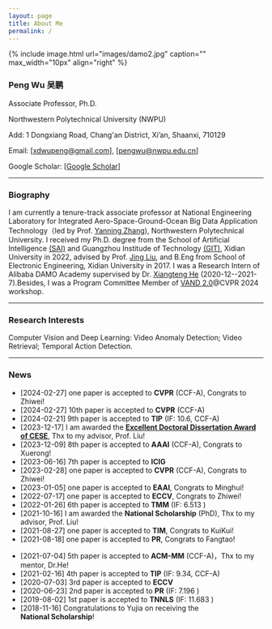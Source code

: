 ```yaml
---
layout: page
title: About Me
permalink: /
---
```


{% include image.html url="images/damo2.jpg" caption="" max_width="10px" align="right" %}

### Peng Wu 吴鹏

Associate Professor, Ph.D.

Northwestern Polytechnical University (NWPU)

Add: 1 Dongxiang Road, Chang'an District, Xi’an, Shaanxi, 710129

Email: [[xdwupeng@gmail.com](xdwupeng@gmail.com)], [[pengwu@nwpu.edu.cn](pengwu@nwpu.edu.cn)]

Google Scholar: [[Google Scholar](https://scholar.google.com.hk/citations?user=QkNqUH4AAAAJ&hl=zh-CN)]

---

### Biography

<span style="float:justify">I am currently a tenure-track associate professor at National Engineering Laboratory for Integrated Aero-Space-Ground-Ocean Big Data Application Technology（led by Prof. [Yanning Zhang](https://teacher.nwpu.edu.cn/ynzhang.html)), Northwestern Polytechnical University. I received my Ph.D. degree from the School of Artificial Intelligence [(SAI)](http://sai.xidian.edu.cn/) and Guangzhou Institude of Technology [(GIT)](https://gzyjy.xidian.edu.cn/index.htm), Xidian University in 2022, advised by Prof. [Jing Liu](http://web.xidian.edu.cn/liujing/), and B.Eng from School of Electronic Engineering, Xidian University in 2017. I was a Research Intern of Alibaba DAMO Academy supervised by Dr. [Xiangteng He](https://hexiangteng.github.io/) (2020-12--2021-7).Besides, I was a Program Committee Member of [VAND 2.0](https://sites.google.com/view/vand-2-0-cvpr-2024/home)@CVPR 2024 workshop. </span> 

---

### Research Interests

Computer Vision and Deep Learning: Video Anomaly Detection; Video Retrieval; Temporal Action Detection.

------

### News
+ [2024-02-27]  one paper is accepted to **CVPR** (CCF-A), Congrats to Zhiwei! 
+ [2024-02-27]  10th paper is accepted to **CVPR** (CCF-A) 
+ [2024-02-21]  9th paper is accepted to **TIP** (IF: 10.6, CCF-A) 
+ [2023-12-17]  I am awarded the [**Excellent Doctoral Dissertation Award of CESE**](http://159.226.65.5/cese_yjs/news/shownews.php?lang=cn&id=90), Thx to my advisor, Prof. Liu!
+ [2023-12-09]  8th paper is accepted to **AAAI** (CCF-A), Congrats to Xuerong!
+ [2023-06-16]  7th paper is accepted to **ICIG**
+ [2023-02-28]  one paper is accepted to **CVPR** (CCF-A), Congrats to Zhiwei!
+ [2023-01-05]  one paper is accepted to **EAAI**, Congrats to Minghui!
+ [2022-07-17]  one paper is accepted to **ECCV**, Congrats to Zhiwei!
+ [2022-01-26]  6th paper is accepted to **TMM** (IF: 6.513 ) 
+ [2021-10-16]  I am awarded the **National Scholarship** (PhD), Thx to my advisor, Prof. Liu!
+ [2021-08-27]  one paper is accepted to **TIM**, Congrats to KuiKui!
+ [2021-08-18]  one paper is accepted to **PR**, Congrats to Fangtao!
<!-- + [2021-07-20]  one paper is accepted to **IEEE ACCESS**, Congrats to Zhiwei! -->
+ [2021-07-04]  5th paper is accepted to **ACM-MM** (CCF-A)，Thx to my mentor, Dr.He! 
+ [2021-02-16]  4th paper is accepted to **TIP** (IF: 9.34, CCF-A) 
+ [2020-07-03]  3rd paper is accepted to **ECCV** 
+ [2020-06-23]  2nd paper is accepted to **PR** (IF: 7.196 )  
+ [2019-08-02]  1st paper is accepted to **TNNLS** (IF: 11.683 )  
+ [2018-11-16]  Congratulations to Yujia on receiving the **National Scholarship**! 

